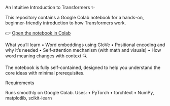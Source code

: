 An Intuitive Introduction to Transformers ✨

This repository contains a Google Colab notebook for a hands-on, beginner-friendly introduction to how Transformers work.

👉 [Open the notebook in Colab](https://colab.research.google.com/drive/1ydTenYhm9Yp2Y-Mu33mZSXG-Lg2LdQQJ#scrollTo=_kntcJw5egq0)

What you’ll learn
	•	Word embeddings using GloVe
	•	Positional encoding and why it’s needed
	•	Self-attention mechanism (with math and visuals)
	•	How word meaning changes with context 🔍

The notebook is fully self-contained, designed to help you understand the core ideas with minimal prerequisites.

Requirements

Runs smoothly on Google Colab. Uses:
	•	PyTorch
	•	torchtext
	•	NumPy, matplotlib, scikit-learn
